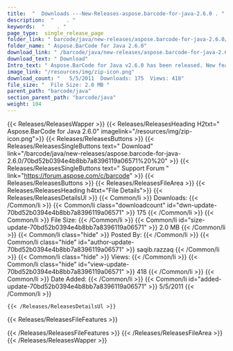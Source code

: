 ```yaml
---
title:  "  Downloads ---New-Releases-aspose.barcode-for-java-2.6.0 . " 
description:  "    . " 
keywords:  "    . " 
page_type:  single_release_page
folder_link: " barcode/java/new-releases/aspose.barcode-for-java-2.6.0/"
folder_name: " Aspose.BarCode for Java 2.6.0"
download_link: " /barcode/java/new-releases/aspose.barcode-for-java-2.6.0/70bd52b0394e4b8bb7a8396119a06571"
download_text: " Download"
Intro_text: " Aspose.BarCode for Java v2.6.0 has been released. New features provided in this ..."
image_link: "/resources/img/zip-icon.png"
download_count: "   5/5/2011  Downloads: 175  Views: 418"
file_size: "  File Size: 2.0 MB "
parent_path: "barcode/java"
section_parent_path: "barcode/java"
weight: 104 
---
```


{{< Releases/ReleasesWapper >}}
  {{< Releases/ReleasesHeading H2txt=" Aspose.BarCode for Java 2.6.0" imagelink="/resources/img/zip-icon.png">}}
  {{< Releases/ReleasesButtons >}}
    {{< Releases/ReleasesSingleButtons text=" Download" link="/barcode/java/new-releases/aspose.barcode-for-java-2.6.0/70bd52b0394e4b8bb7a8396119a06571%20%20" >}}
    {{< Releases/ReleasesSingleButtons text=" Support Forum " link="https://forum.aspose.com/c/barcode" >}}
  {{< Releases/ReleasesButtons >}}
  {{< Releases/ReleasesFileArea >}}
    {{< Releases/ReleasesHeading h4txt="File Details">}}
    {{< Releases/ReleasesDetailsUl >}}
            {{< Common/li  >}} Downloads: {{< /Common/li >}} 
      {{< Common/li class="downloadcount" id="dwn-update-70bd52b0394e4b8bb7a8396119a06571" >}} 175 {{< /Common/li >}} 
      {{< Common/li  >}} File Size: {{< /Common/li >}} 
      {{< Common/li id="size-update-70bd52b0394e4b8bb7a8396119a06571" >}} 2.0 MB {{< /Common/li >}} 
      {{< Common/li  class="hide" >}} Posted By: {{< /Common/li >}} 
      {{< Common/li class="hide" id="author-update-70bd52b0394e4b8bb7a8396119a06571" >}} saqib.razzaq {{< /Common/li >}} 
      {{< Common/li class="hide"  >}} Views: {{< /Common/li >}} 
      {{< Common/li class="hide" id="view-update-70bd52b0394e4b8bb7a8396119a06571" >}} 418 {{< /Common/li >}} 
      {{< Common/li  >}} Date Added: {{< /Common/li >}} 
      {{< Common/li id="added-update-70bd52b0394e4b8bb7a8396119a06571" >}} 5/5/2011 {{< /Common/li >}} 

    {{< /Releases/ReleasesDetailsUl >}}

  {{< Releases/ReleasesFileFeatures >}}
      
  {{< /Releases/ReleasesFileFeatures >}}
 {{< /Releases/ReleasesFileArea >}}
{{< /Releases/ReleasesWapper >}}


